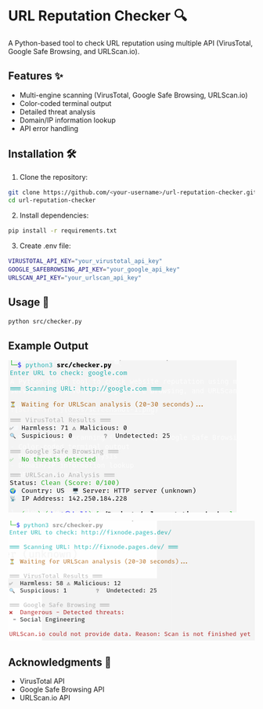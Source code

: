 # URL Reputation Checker 🔍

A Python-based tool to check URL reputation using multiple API (VirusTotal, Google Safe Browsing, and URLScan.io).

## Features ✨
- Multi-engine scanning (VirusTotal, Google Safe Browsing, URLScan.io)
- Color-coded terminal output
- Detailed threat analysis
- Domain/IP information lookup
- API error handling

## Installation 🛠️

1. Clone the repository:
```bash
git clone https://github.com/<your-username>/url-reputation-checker.git
cd url-reputation-checker
```

2. Install dependencies:
```bash
pip install -r requirements.txt

```

3. Create .env file:
```bash
VIRUSTOTAL_API_KEY="your_virustotal_api_key"
GOOGLE_SAFEBROWSING_API_KEY="your_google_api_key"
URLSCAN_API_KEY="your_urlscan_api_key"
```

## Usage 🚀
```bash
python src/checker.py
```

## Example Output

![Screenshot-1](docs/screenshot-1.png)

![Screenshot-1](docs/screenshot-2.png)

## Acknowledgments 🙏
- VirusTotal API
- Google Safe Browsing API
- URLScan.io API
